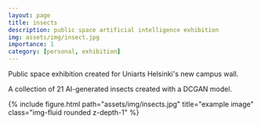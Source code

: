 ```yaml
---
layout: page
title: insects
description: public space artificial intelligence exhibition
img: assets/img/insect.jpg
importance: 1
category: [personal, exhibition]
---
```


Public space exhibition created for Uniarts Helsinki's new campus wall.

A collection of 21 AI-generated insects created with a DCGAN model.


<div class="row">
    <div class="col-sm mt-3 mt-md-0">
        {% include figure.html path="assets/img/insects.jpg" title="example image" class="img-fluid rounded z-depth-1" %}
    </div>
</div>
